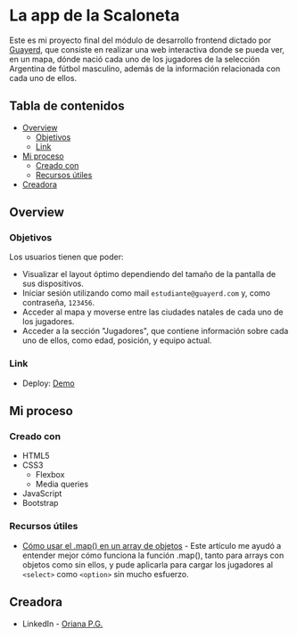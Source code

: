 # La app de la Scaloneta

Este es mi proyecto final del módulo de desarrollo frontend dictado por [Guayerd](https://www.guayerd.com/es/inicio/), que consiste en realizar una web interactiva donde se pueda ver, en un mapa, dónde nació cada uno de los jugadores de la selección Argentina de fútbol masculino, además de la información relacionada con cada uno de ellos.

## Tabla de contenidos

<!-- no toc -->
- [Overview](#overview)
  - [Objetivos](#objetivos)
  - [Link](#link)
- [Mi proceso](#mi-proceso)
  - [Creado con](#creado-con)
  - [Recursos útiles](#recursos-útiles)
- [Creadora](#creadora)

## Overview

### Objetivos

Los usuarios tienen que poder:

- Visualizar el layout óptimo dependiendo del tamaño de la pantalla de sus dispositivos.
- Iniciar sesión utilizando como mail ```estudiante@guayerd.com``` y, como contraseña, ```123456```.
- Acceder al mapa y moverse entre las ciudades natales de cada uno de los jugadores.
- Acceder a la sección "Jugadores", que contiene información sobre cada uno de ellos, como edad, posición, y equipo actual.

### Link

- Deploy: [Demo](http://proyecto-final-guayerd.vercel.app/)

## Mi proceso

### Creado con

- HTML5
- CSS3
  - Flexbox
  - Media queries
- JavaScript
- Bootstrap

### Recursos útiles

- [Cómo usar el .map() en un array de objetos](https://contactmentor.com/javascript-map-array-of-objects/) - Este artículo me ayudó a entender mejor cómo funciona la función .map(), tanto para arrays con objetos como sin ellos, y pude aplicarla para cargar los jugadores al ```<select>``` como ```<option>``` sin mucho esfuerzo.

## Creadora

- LinkedIn - [Oriana P.G.](https://www.linkedin.com/in/orianapg/)
